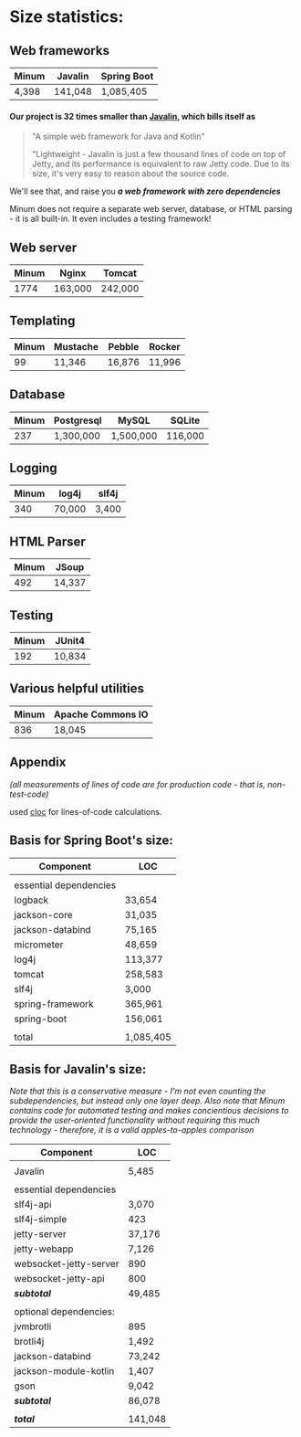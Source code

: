 Size statistics: 
===============

Web frameworks
--------------

| Minum | Javalin | Spring Boot |
|-------|---------|-------------|
| 4,398 | 141,048 | 1,085,405   |


#### Our project is 32 times smaller than [Javalin](https://javalin.io/), which bills itself as

>"A simple web framework for Java and Kotlin"
> 
>"Lightweight - Javalin is just a few thousand lines of code on top of Jetty, and its 
> performance is equivalent to raw Jetty code. Due to its size, it's very easy to 
> reason about the source code.

We'll see that, and raise you ***a web framework with zero dependencies***

Minum does not require a separate web server, database, or HTML parsing - it is
all built-in.  It even includes a testing framework!


Web server
----------

| Minum | Nginx   | Tomcat  |
|-------|---------|---------|
| 1774  | 163,000 | 242,000 |

Templating
----------

| Minum | Mustache | Pebble | Rocker |
|-------|----------|--------|--------|
| 99    | 11,346   | 16,876 | 11,996 |


Database
--------

| Minum | Postgresql | MySQL     | SQLite  |
|-------|------------|-----------|---------|
| 237   | 1,300,000  | 1,500,000 | 116,000 |


Logging
-------

| Minum | log4j  | slf4j |
|-------|--------|-------|
| 340   | 70,000 | 3,400 |


HTML Parser
-----------

| Minum | JSoup  |
|-------|--------|
| 492   | 14,337 |


Testing
-------

| Minum | JUnit4 |
|-------|--------|
| 192   | 10,834 |


Various helpful utilities
-------------------------

| Minum | Apache Commons IO |
|-------|-------------------|
| 836   | 18,045            |

Appendix
--------


_(all measurements of lines of code are for production code - that is, non-test-code)_

used [cloc](https://github.com/AlDanial/cloc/) for lines-of-code calculations.

Basis for Spring Boot's size:
-----------------------------

| Component              | LOC       |
|------------------------|-----------|
|                        |           |
| essential dependencies |           |
| logback                | 33,654    |
| jackson-core           | 31,035    |
| jackson-databind       | 75,165    |
| micrometer             | 48,659    |
| 	log4j                 | 113,377   |
| tomcat                 | 258,583   |
| 	slf4j                 | 3,000     |
| 	spring-framework      | 365,961   |
| 	spring-boot           | 156,061   |
| 	                      |           |
| 	total                 | 1,085,405 |


Basis for Javalin's size:
-------------------------

_Note that this is a conservative measure - I'm not even counting the subdependencies, but
instead only one layer deep.  Also note that Minum contains code for automated testing and 
makes concientious decisions to provide the user-oriented functionality without requiring this
much technology - therefore, it is a valid apples-to-apples comparison_

| Component               | LOC     |
|-------------------------|---------|
|                         |         |
| Javalin                 | 5,485   |
|                         |         |
| essential dependencies  |         |
| slf4j-api               | 3,070   |
| slf4j-simple            | 423     |
| jetty-server            | 37,176  |
| jetty-webapp            | 7,126   |
| websocket-jetty-server  | 890     |
| websocket-jetty-api     | 800     |
| ***subtotal***          | 49,485  |
|                         |         |
| optional dependencies:  |         |
| jvmbrotli               | 895     |
| brotli4j                | 1,492   |
| jackson-databind        | 73,242  |
| jackson-module-kotlin   | 1,407   |
| gson                    | 9,042   |
| ***subtotal***          | 86,078  |
|                         |         |
| ***total***             | 141,048 |
